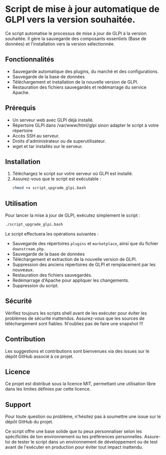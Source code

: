 # Script de mise à jour automatique de GLPI vers la version souhaitée.

Ce script automatise le processus de mise à jour de GLPI à la version souhaitée. Il gère la sauvegarde des composants essentiels (Base de données) et l'installation vers la version sélectionnée.

## Fonctionnalités

- Sauvegarde automatique des plugins, du marché et des configurations.
- Sauvegarde de la base de données
- Téléchargement et installation de la nouvelle version de GLPI.
- Restauration des fichiers sauvegardés et redémarrage du service Apache.

## Prérequis

- Un serveur web avec GLPI déjà installé.
- Répertoire GLPI dans /var/www/html/glpi sinon adapter le script à votre répertoire
- Accès SSH au serveur.
- Droits d'administrateur ou de superutilisateur.
- wget et tar installés sur le serveur.

## Installation

1. Téléchargez le script sur votre serveur où GLPI est installé.
2. Assurez-vous que le script est exécutable :
   ```bash
   chmod +x script_upgrade_glpi.bash
   ```

## Utilisation

Pour lancer la mise à jour de GLPI, exécutez simplement le script :
```bash
./script_upgrade_glpi.bash
```

Le script effectuera les opérations suivantes :
- Sauvegarde des répertoires `plugins` et `marketplace`, ainsi que du fichier `downstream.php`.
- Sauvegarde de la base de données
- Téléchargement et extraction de la nouvelle version de GLPI.
- Suppression des anciens répertoires de GLPI et remplacement par les nouveaux.
- Restauration des fichiers sauvegardés.
- Redémarrage d'Apache pour appliquer les changements.
- Suppression du script.

## Sécurité

Vérifiez toujours les scripts shell avant de les exécuter pour éviter les problèmes de sécurité inattendus. Assurez-vous que les sources de téléchargement sont fiables. N'oubliez pas de faire une snapshot !!!

## Contribution

Les suggestions et contributions sont bienvenues via des issues sur le dépôt GitHub associé à ce projet.

## Licence

Ce projet est distribué sous la licence MIT, permettant une utilisation libre dans les limites définies par cette licence.

## Support

Pour toute question ou problème, n'hésitez pas à soumettre une issue sur le dépôt GitHub du projet.

Ce script offre une base solide que tu peux personnaliser selon les spécificités de ton environnement ou tes préférences personnelles. Assure-toi de tester le script dans un environnement de développement ou de test avant de l'exécuter en production pour éviter tout impact inattendu.
